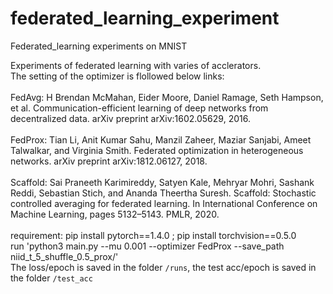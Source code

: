 # federated_learning_experiment
Federated_learning experiments on MNIST

Experiments of federated learning with varies of acclerators.<br>
The setting of the optimizer is flollowed below links:<br>
<br>
FedAvg: H Brendan McMahan, Eider Moore, Daniel Ramage, Seth Hampson, et al. Communication-efficient
learning of deep networks from decentralized data. arXiv preprint arXiv:1602.05629, 2016.<br>
<br>
FedProx: Tian Li, Anit Kumar Sahu, Manzil Zaheer, Maziar Sanjabi, Ameet Talwalkar, and Virginia Smith.
Federated optimization in heterogeneous networks. arXiv preprint arXiv:1812.06127, 2018.<br>
<br>
Scaffold: Sai Praneeth Karimireddy, Satyen Kale, Mehryar Mohri, Sashank Reddi, Sebastian Stich, and
Ananda Theertha Suresh. Scaffold: Stochastic controlled averaging for federated learning. In
International Conference on Machine Learning, pages 5132–5143. PMLR, 2020.<br>
<br>
requirement: pip install pytorch==1.4.0 ; pip install torchvision==0.5.0
<br>
run 'python3 main.py --mu 0.001 --optimizer FedProx --save_path niid_t_5_shuffle_0.5_prox/'
<br>
The loss/epoch is saved in the folder `/runs`, the test acc/epoch is saved in the folder `/test_acc`
